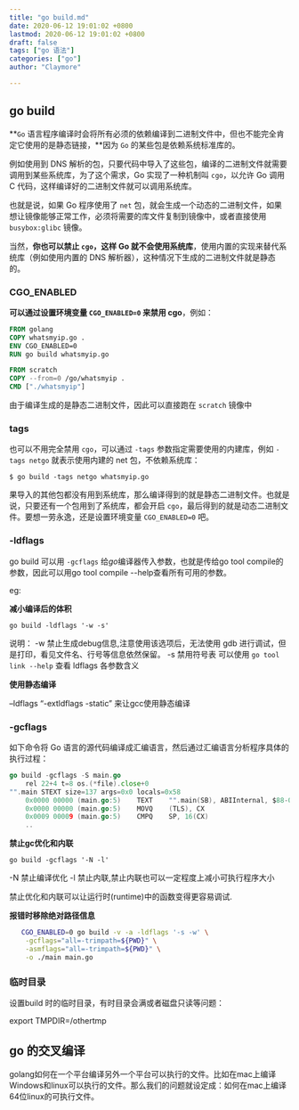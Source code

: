```yaml
---
title: "go build.md"
date: 2020-06-12 19:01:02 +0800
lastmod: 2020-06-12 19:01:02 +0800
draft: false
tags: ["go 语法"]
categories: ["go"]
author: "Claymore"

---
```

## go build

**`Go` 语言程序编译时会将所有必须的依赖编译到二进制文件中，但也不能完全肯定它使用的是静态链接，**因为 `Go` 的某些包是依赖系统标准库的。

例如使用到 DNS 解析的包，只要代码中导入了这些包，编译的二进制文件就需要调用到某些系统库，为了这个需求，Go 实现了一种机制叫 `cgo`，以允许 Go 调用 C 代码，这样编译好的二进制文件就可以调用系统库。

也就是说，如果 Go 程序使用了 `net` 包，就会生成一个动态的二进制文件，如果想让镜像能够正常工作，必须将需要的库文件复制到镜像中，或者直接使用 `busybox:glibc` 镜像。

当然，**你也可以禁止 `cgo`，这样 Go 就不会使用系统库**，使用内置的实现来替代系统库（例如使用内置的 DNS 解析器），这种情况下生成的二进制文件就是静态的。



### CGO_ENABLED

**可以通过设置环境变量 `CGO_ENABLED=0` 来禁用 cgo**，例如：

```dockerfile
FROM golang
COPY whatsmyip.go .
ENV CGO_ENABLED=0
RUN go build whatsmyip.go

FROM scratch
COPY --from=0 /go/whatsmyip .
CMD ["./whatsmyip"]
```

由于编译生成的是静态二进制文件，因此可以直接跑在 `scratch` 镜像中



### tags

也可以不用完全禁用 `cgo`，可以通过 `-tags` 参数指定需要使用的内建库，例如 `-tags netgo` 就表示使用内建的 net 包，不依赖系统库：

```text
$ go build -tags netgo whatsmyip.go
```

果导入的其他包都没有用到系统库，那么编译得到的就是静态二进制文件。也就是说，只要还有一个包用到了系统库，都会开启 `cgo`，最后得到的就是动态二进制文件。要想一劳永逸，还是设置环境变量 `CGO_ENABLED=0` 吧。



### -ldflags

go build 可以用 `-gcflags` 给*go*编译器传入参数，也就是传给go tool compile的参数，因此可以用go tool compile --help查看所有可用的参数。

eg:

**减小编译后的体积**

`go build -ldflags '-w -s'`

说明：
-w 禁止生成debug信息,注意使用该选项后，无法使用 gdb 进行调试，但是打印，看见文件名、行号等信息依然保留。
-s 禁用符号表
可以使用 `go tool link --help` 查看 ldflags 各参数含义

**使用静态编译**

–ldflags “-extldflags -static” 来让gcc使用静态编译



### -gcflags 

如下命令将 Go 语言的源代码编译成汇编语言，然后通过汇编语言分析程序具体的执行过程：

``` go 
go build -gcflags -S main.go
	rel 22+4 t=8 os.(*file).close+0
"".main STEXT size=137 args=0x0 locals=0x58
	0x0000 00000 (main.go:5)	TEXT	"".main(SB), ABIInternal, $88-0
	0x0000 00000 (main.go:5)	MOVQ	(TLS), CX
	0x0009 00009 (main.go:5)	CMPQ	SP, 16(CX)
	..
```





**禁止gc优化和内联**

`go build -gcflags '-N -l'`

-N 禁止编译优化
-l 禁止内联,禁止内联也可以一定程度上减小可执行程序大小

禁止优化和内联可以让运行时(runtime)中的函数变得更容易调试.



**报错时移除绝对路径信息**

```sh
   CGO_ENABLED=0 go build -v -a -ldflags '-s -w' \
   	-gcflags="all=-trimpath=${PWD}" \
   	-asmflags="all=-trimpath=${PWD}" \
   	-o ./main main.go
```





### 临时目录

设置build 时的临时目录，有时目录会满或者磁盘只读等问题：

export TMPDIR=/othertmp





## go 的交叉编译

golang如何在一个平台编译另外一个平台可以执行的文件。比如在mac上编译Windows和linux可以执行的文件。那么我们的问题就设定成：如何在mac上编译64位linux的可执行文件。